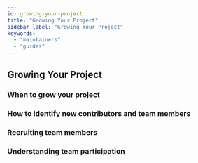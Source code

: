 ```yaml
---
id: growing-your-project
title: "Growing Your Project"
sidebar_label: "Growing Your Project"
keywords:
  - "maintainers"
  - "guides"
---
```

## Growing Your Project 
<!-- add introduction here -->
### When to grow your project 
<!-- add explanation here -->

### How to identify new contributors and team members 
<!-- add explanation here -->

### Recruiting team members
<!-- add explanation here -->

### Understanding team participation
<!-- add explanation here -->